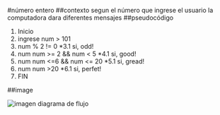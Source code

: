 #número entero
##contexto 
segun el número que ingrese el usuario la computadora dara diferentes mensajes
##pseudocódigo
1. Inicio
2. ingrese num > 101
3. num % 2 != 0
*3.1 si, odd!
4. num num >= 2 && num < 5
*4.1 si, good!
5. num num <=6 && num <= 20
*5.1 si, gread!
6. num num >20
*6.1 si, perfet!
7. FIN

##image

![imagen diagrama de flujo]( http://i66.tinypic.com/ipsdu9.png)